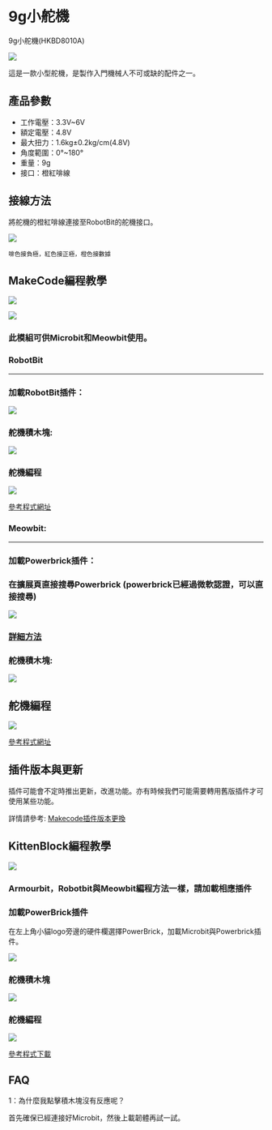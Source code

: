 # 9g小舵機

9g小舵機(HKBD8010A)

![](./images/9gservo.png)

這是一款小型舵機，是製作入門機械人不可或缺的配件之一。

## 產品參數

- 工作電壓：3.3V~6V
- 額定電壓：4.8V
- 最大扭力：1.6kg±0.2kg/cm(4.8V)
- 角度範圍：0°~180°
- 重量：9g
- 接口：橙紅啡線

## 接線方法

將舵機的橙紅啡線連接至RobotBit的舵機接口。

![](./images/9gservo_con.png)

    啡色接負極，紅色接正極，橙色接數據

## MakeCode編程教學

![](./images/mcbanner.png)

![](../meowbit/images/acbanner.png)

### 此模組可供Microbit和Meowbit使用。

### RobotBit

---

### 加載RobotBit插件：

![](./images/robotbitExtension.png)

### 舵機積木塊:

![](./images/9gservo_block.png)

### 舵機編程

![](./images/9gservo_code.png)

[參考程式網址](https://makecode.microbit.org/_XkbgVe1cjV9A)

### Meowbit:

---

### 加載Powerbrick插件：

### 在擴展頁直接搜尋Powerbrick (powerbrick已經過微軟認證，可以直接搜尋)

![](../functional_module/PWmodules/images/powerbrick_search.png)

### [詳細方法](../Makecode/powerBrickMC)

### 舵機積木塊:

![](../motors/images/9gservo_block.png)

## 舵機編程

![](../motors/images/9gservo_code_meow.png)

[參考程式網址](https://makecode.com/_bg8TEK38jP6a)

## 插件版本與更新

插件可能會不定時推出更新，改進功能。亦有時候我們可能需要轉用舊版插件才可使用某些功能。

詳情請參考: [Makecode插件版本更換](../Makecode/makecode_extensionUpdate)

## KittenBlock編程教學

![](./images/kbbanner.png)

### Armourbit，Robotbit與Meowbit編程方法一樣，請加載相應插件

### 加載PowerBrick插件

在左上角小貓logo旁邊的硬件欄選擇PowerBrick，加載Microbit與Powerbrick插件。

![](./kbimages/addextension.png)

### 舵機積木塊

![](./kbimages/kbservoblocks.png)

### 舵機編程

![](./kbimages/kbservo.png)

[參考程式下載](https://bit.ly/PowerbrickM12_01sb3)

## FAQ

1：為什麼我點擊積木塊沒有反應呢？

首先確保已經連接好Microbit，然後上載韌體再試一試。